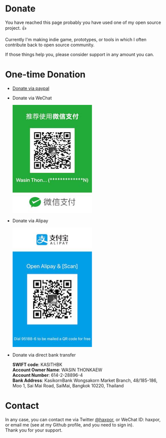 # Donate

You have reached this page probably you have used one of my open source project. 👍

Currently I'm making indie game, prototypes, or tools in which I often contribute back to open source community.

If those things help you, please consider support in any amount you can.

# One-time Donation

* [Donate via paypal](https://www.paypal.me/haxpor)

* Donate via WeChat

    <img alt="wechat pay qrcode scan" src="https://github.com/haxpor/donate/blob/master/wasin-wechat-pay.jpg" width="256px">

* Donate via Alipay

    <img alt="alipay pay qrcode scan" src="https://github.com/haxpor/donate/blob/master/wasin-alipay-pay.jpg" width="256px">

* Donate via direct bank transfer

    **SWIFT code**: KASITHBK  
    **Account Owner Name**: WASIN THONKAEW  
    **Account Number**: 614-2-28896-4  
    **Bank Address**: KasikornBank Wongsakorn Market Branch, 48/185-186, Moo 1, Sai Mai Road, SaiMai, Bangkok 10220, Thailand

# Contact

In any case, you can contact me via Twitter [@haxpor](https://twitter.com/haxpor), or WeChat ID: haxpor, or email me (see at my Github profile, and you need to sign in).  
Thank you for your support.

